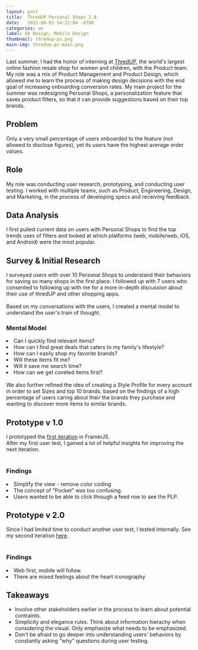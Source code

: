 ```yaml
---
layout: post
title:  ThredUP Personal Shops 2.0
date:   2015-08-02 14:22:04 -0700
categories: ux
label: UX Design, Mobile Design
thumbnail: thredup-ps.png
main-img: thredup-ps-main.png
---
```

<section>
    Last summer, I had the honor of interning at <a href="http://thredup.com">ThredUP</a>, the world's largest online fashion resale shop for women and children, with the Product team. My role was a mix of Product Management and Product Design, which allowed me to learn  the process of making design decisions with the end goal of increasing onboarding conversion rates. My main project for the summer was redesigning Personal Shops, a personalization feature that saves product filters, so that it can provide suggestions based on their top brands.
</section>

<div class="row">
  <div class="col-md-6 project-problem">
  		<h2 class="block-title">Problem</h2>
  		  Only a very small percentage of users onboarded to the feature (not allowed to disclose figures), yet its users have the highest average order values.
  </div>
  <div class="col-md-6 project-role">
  	<h2 class="block-title">Role</h2>
  		My role was conducting user research, prototyping, and conducting user testing. I worked with multiple teams, such as Product, Engineering, Design, and Marketing, in the process of developing specs and receiving feedback.
  	</div>

</div>

<section>
<h1 class="section-title">Data Analysis</h1>

I first pulled current data on users with Personal Shops to find the top trends uses of filters and looked at which platforms (web, mobile/web, iOS, and Android) were the most popular.
</section>

<section>
<h1 class="section-title">Survey & Initial Research</h1>
I surveyed users with over 10 Personal Shops to understand their behaviors for saving so many shops in the first place. I followed up with 7 users who consented to following up with me for a more in-depth discussion about their use of thredUP and other shopping apps.
<br>
<br>
Based on my conversations with the users, I created a mental model to understand the user's train of thought.
  <h3 class="subtitle">Mental Model</h3>
    <li>Can I quickly find relevant items?</li>
    <li>How can I find great deals that caters to my family's lifestyle?</li>
    <li>How can I easily shop my favorite brands?</li>
    <li>Will these items fit me?</li>
    <li>Will it save me search time?</li>
    <li>How can we get coveted items first?</li>
<br>
We also further refined the idea of creating a Style Profile for every account in order to set Sizes and top 10 brands, based on the findings of a high percentage of users caring about their the brands they purchase and wanting to discover more items to similar brands.
</section>

<section>
	<h1 class="section-title">Prototype v 1.0</h1>
	I prototyped the <a href="http://share.framerjs.com/y2r6k8czd5k7/">first iteration</a> in FramerJS.
  <br>
  After my first user test, I gained a lot of helpful insights for improving the next iteration.
  <br>
  <br>
  <h3 class="subtitle">Findings</h3>
    <li>Simplify the view - remove color coding</li>
    <li>The concept of "Pocket" was too confusing.</li>
    <li>Users wanted to be able to click through a feed row to see the PLP.</li>
</section>

<section>
  <h1 class="section-title">Prototype v 2.0</h1>
  Since I had limited time to conduct another user test, I tested internally. See my second iteration <a href="http://share.framerjs.com/daab0qd1fmzh/">here</a>.
  <br>
  <br>
  <h3 class="subtitle">Findings</h3>
    <li>Web first, mobile will follow.</li>
    <li>There are mixed feelings about the heart iconography</li>
</section>

<section>
<h1 class="section-title">Takeaways</h1>
<ul>
	<li>Involve other stakeholders earlier in the process to learn about potential contraints.</li>
	<li>Simplicity and elegance rules. Think about information hierachy when considering the visual. Only emphasize what needs to be emphasized. </li>
	<li>Don't be afraid to go deeper into understanding users' behaviors by constantly asking "why" questions during user testing.</li>
</ul>
</section>




<!-- {% highlight ruby %}
def print_hi(name)
  puts "Hi, #{name}"
end
print_hi('Tom')
#=> prints 'Hi, Tom' to STDOUT.
{% endhighlight %}

Check out the [Jekyll docs][jekyll-docs] for more info on how to get the most out of Jekyll. File all bugs/feature requests at [Jekyll’s GitHub repo][jekyll-gh]. If you have questions, you can ask them on [Jekyll Talk][jekyll-talk].

[jekyll-docs]: http://jekyllrb.com/docs/home
[jekyll-gh]:   https://github.com/jekyll/jekyll
[jekyll-talk]: https://talk.jekyllrb.com/ -->
